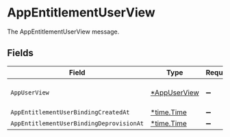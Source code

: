 # AppEntitlementUserView

The AppEntitlementUserView message.


## Fields

| Field                                              | Type                                               | Required                                           | Description                                        |
| -------------------------------------------------- | -------------------------------------------------- | -------------------------------------------------- | -------------------------------------------------- |
| `AppUserView`                                      | [*AppUserView](../../models/shared/appuserview.md) | :heavy_minus_sign:                                 | The AppUserView message.                           |
| `AppEntitlementUserBindingCreatedAt`               | [*time.Time](https://pkg.go.dev/time#Time)         | :heavy_minus_sign:                                 | N/A                                                |
| `AppEntitlementUserBindingDeprovisionAt`           | [*time.Time](https://pkg.go.dev/time#Time)         | :heavy_minus_sign:                                 | N/A                                                |